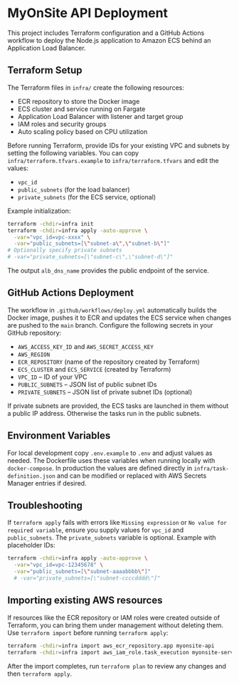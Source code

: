# MyOnSite API Deployment

This project includes Terraform configuration and a GitHub Actions workflow to deploy the Node.js application to Amazon ECS behind an Application Load Balancer.

## Terraform Setup

The Terraform files in `infra/` create the following resources:

- ECR repository to store the Docker image
- ECS cluster and service running on Fargate
- Application Load Balancer with listener and target group
- IAM roles and security groups
- Auto scaling policy based on CPU utilization

Before running Terraform, provide IDs for your existing VPC and subnets by setting the following variables. You can copy `infra/terraform.tfvars.example` to `infra/terraform.tfvars` and edit the values:

- `vpc_id`
- `public_subnets` (for the load balancer)
- `private_subnets` (for the ECS service, optional)

Example initialization:

```bash
terraform -chdir=infra init
terraform -chdir=infra apply -auto-approve \
  -var="vpc_id=vpc-xxxx" \
  -var="public_subnets=[\"subnet-a\",\"subnet-b\"]"
# Optionally specify private subnets
# -var="private_subnets=[\"subnet-c\",\"subnet-d\"]"
```

The output `alb_dns_name` provides the public endpoint of the service.

## GitHub Actions Deployment

The workflow in `.github/workflows/deploy.yml` automatically builds the Docker image, pushes it to ECR and updates the ECS service when changes are pushed to the `main` branch. Configure the following secrets in your GitHub repository:

- `AWS_ACCESS_KEY_ID` and `AWS_SECRET_ACCESS_KEY`
- `AWS_REGION`
- `ECR_REPOSITORY` (name of the repository created by Terraform)
- `ECS_CLUSTER` and `ECS_SERVICE` (created by Terraform)
- `VPC_ID` – ID of your VPC
- `PUBLIC_SUBNETS` – JSON list of public subnet IDs
- `PRIVATE_SUBNETS` – JSON list of private subnet IDs (optional)

If private subnets are provided, the ECS tasks are launched in them without a public IP address. Otherwise the tasks run in the public subnets.

## Environment Variables

For local development copy `.env.example` to `.env` and adjust values as needed. The Dockerfile uses these variables when running locally with `docker-compose`. In production the values are defined directly in `infra/task-definition.json` and can be modified or replaced with AWS Secrets Manager entries if desired.

## Troubleshooting

If `terraform apply` fails with errors like `Missing expression` or `No value for required variable`, ensure you supply values for `vpc_id` and `public_subnets`. The `private_subnets` variable is optional. Example with placeholder IDs:

```bash
terraform -chdir=infra apply -auto-approve \
  -var="vpc_id=vpc-12345678" \
  -var="public_subnets=[\"subnet-aaaabbbb\"]"
  # -var="private_subnets=[\"subnet-ccccdddd\"]"
```


## Importing existing AWS resources

If resources like the ECR repository or IAM roles were created outside of Terraform, you can bring them under management without deleting them. Use `terraform import` before running `terraform apply`:

```bash
terraform -chdir=infra import aws_ecr_repository.app myonsite-api
terraform -chdir=infra import aws_iam_role.task_execution myonsite-service-exec
```

After the import completes, run `terraform plan` to review any changes and then `terraform apply`.
